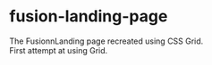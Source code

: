 # fusion-landing-page
The FusionnLanding page recreated using CSS Grid.  
First attempt at using Grid.
